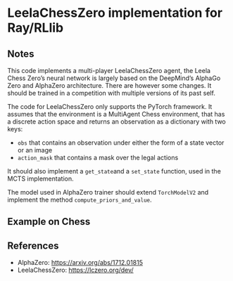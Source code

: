 # LeelaChessZero implementation for Ray/RLlib
## Notes

This code implements a multi-player LeelaChessZero agent, the Leela Chess Zero’s neural network is largely based on the DeepMind’s AlphaGo Zero and AlphaZero architecture. There are however some changes. It should be trained in a competition with multiple versions of its past self.

The code for LeelaChessZero only supports the PyTorch framework.
It assumes that the environment is a MultiAgent Chess environment, that has a discrete action space and returns an observation as a dictionary with two keys:

 - `obs` that contains an observation under either the form of a state vector or an image
 - `action_mask` that contains a mask over the legal actions
 
 It should also implement a `get_state`and a `set_state` function, used in the MCTS implementation.
 
 The model used in AlphaZero trainer should extend `TorchModelV2` and implement the method `compute_priors_and_value`. 
 
## Example on Chess



## References

- AlphaZero: https://arxiv.org/abs/1712.01815
- LeelaChessZero: https://lczero.org/dev/
